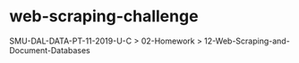 # web-scraping-challenge
 SMU-DAL-DATA-PT-11-2019-U-C > 02-Homework > 12-Web-Scraping-and-Document-Databases
